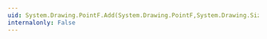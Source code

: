 ```yaml
---
uid: System.Drawing.PointF.Add(System.Drawing.PointF,System.Drawing.Size)
internalonly: False
---
```

